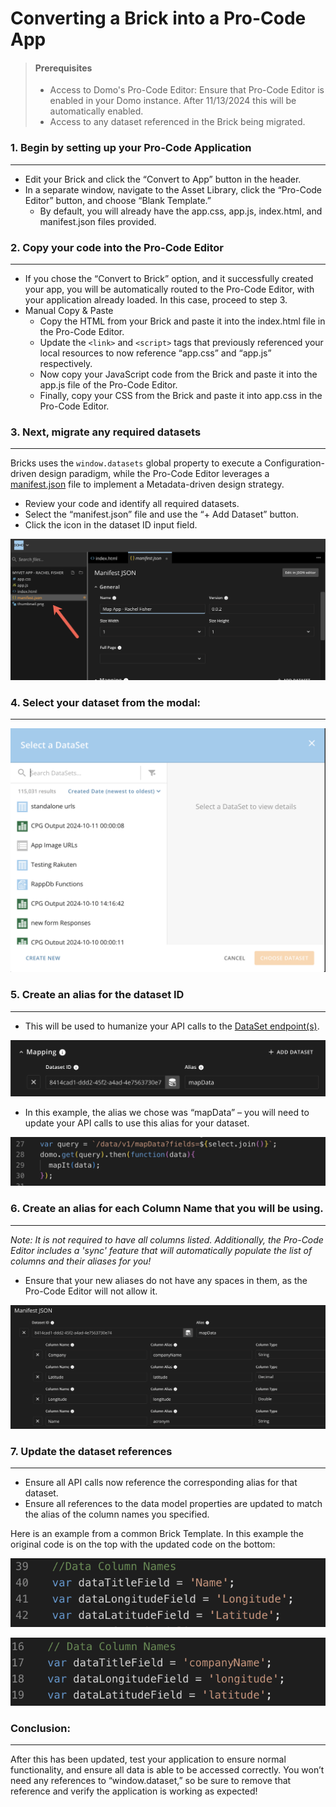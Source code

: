 # Converting a Brick into a Pro-Code App

<!-- theme: info -->
> #### Prerequisites
> - Access to Domo's Pro-Code Editor: Ensure that Pro-Code Editor is enabled in your Domo instance. After 11/13/2024 this will be automatically enabled.
> - Access to any dataset referenced in the Brick being migrated.



### 1. Begin by setting up your Pro-Code Application
---
- Edit your Brick and click the “Convert to App” button in the header.
- In a separate window, navigate to the Asset Library, click the “Pro-Code Editor” button, and choose “Blank Template.”
  - By default, you will already have the app.css, app.js, index.html, and manifest.json files provided.

### 2. Copy your code into the Pro-Code Editor
---
- If you chose the “Convert to Brick” option, and it successfully created your app, you will be automatically routed to the Pro-Code Editor, with your application already loaded. In this case, proceed to step 3.
- Manual Copy & Paste
  - Copy the HTML from your Brick and paste it into the index.html file in the Pro-Code Editor.
  - Update the `<link>` and `<script>` tags that previously referenced your local resources to now reference “app.css” and “app.js” respectively.
  - Now copy your JavaScript code from the Brick and paste it into the app.js file of the Pro-Code Editor.
  - Finally, copy your CSS from the Brick and paste it into app.css in the Pro-Code Editor.

### 3. Next, migrate any required datasets
---
Bricks uses the `window.datasets` global property to execute a Configuration-driven design paradigm, while the Pro-Code Editor leverages a [manifest.json](https://developer.domo.com/portal/af407395c766b-the-manifest-file) file to implement a Metadata-driven design strategy.

- Review your code and identify all required datasets.
- Select the “manifest.json” file and use the “+ Add Dataset” button.
- Click the icon in the dataset ID input field.

![choosemanifest.png](../../../../assets/images/choosemanifest.png)

### 4. Select your dataset from the modal:
---
![choosedataset.png](../../../../assets/images/choosedataset.png)

### 5. Create an alias for the dataset ID
---
- This will be used to humanize your API calls to the [DataSet endpoint(s)](https://developer.domo.com/portal/8s3y9eldnjq8d-data-api).

![mapping.png](../../../../assets/images/mapping.png)

- In this example, the alias we chose was “mapData” – you will need to update your API calls to use this alias for your dataset.

![callalias.png](../../../../assets/images/callalias.png)

### 6. Create an alias for each Column Name that you will be using.
---
_Note: It is not required to have all columns listed. Additionally, the Pro-Code Editor includes a 'sync' feature that will automatically populate the list of columns and their aliases for you!_

- Ensure that your new aliases do not have any spaces in them, as the Pro-Code Editor will not allow it.

![manifestalias.png](../../../../assets/images/manifestalias.png)

### 7. Update the dataset references
---
- Ensure all API calls now reference the corresponding alias for that dataset.
- Ensure all references to the data model properties are updated to match the alias of the column names you specified.

Here is an example from a common Brick Template. In this example the original code is on the top with the updated code on the bottom:

![codebefore.png](../../../../assets/images/codebefore.png)

![codeafter.png](../../../../assets/images/codeafter.png)

### Conclusion:
---
After this has been updated, test your application to ensure normal functionality, and ensure all data is able to be accessed correctly. You won’t need any references to “window.dataset,” so be sure to remove that reference and verify the application is working as expected!
